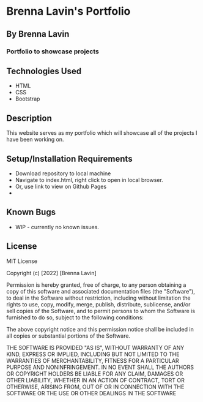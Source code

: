 # Brenna Lavin's Portfolio

## By Brenna Lavin

### Portfolio to showcase projects

## Technologies Used

* HTML
* CSS
* Bootstrap

## Description

This website serves as my portfolio which will showcase all of the projects I have been working on.

## Setup/Installation Requirements

* Download repository to local machine
* Navigate to index.html, right click to open in local browser.
* Or, use link to view on Github Pages
* 

## Known Bugs

* WIP - currently no known issues.

## License

MIT License

Copyright (c) [2022] [Brenna Lavin]

Permission is hereby granted, free of charge, to any person obtaining a copy
of this software and associated documentation files (the "Software"), to deal
in the Software without restriction, including without limitation the rights
to use, copy, modify, merge, publish, distribute, sublicense, and/or sell
copies of the Software, and to permit persons to whom the Software is
furnished to do so, subject to the following conditions:

The above copyright notice and this permission notice shall be included in all
copies or substantial portions of the Software.

THE SOFTWARE IS PROVIDED "AS IS", WITHOUT WARRANTY OF ANY KIND, EXPRESS OR
IMPLIED, INCLUDING BUT NOT LIMITED TO THE WARRANTIES OF MERCHANTABILITY,
FITNESS FOR A PARTICULAR PURPOSE AND NONINFRINGEMENT. IN NO EVENT SHALL THE
AUTHORS OR COPYRIGHT HOLDERS BE LIABLE FOR ANY CLAIM, DAMAGES OR OTHER
LIABILITY, WHETHER IN AN ACTION OF CONTRACT, TORT OR OTHERWISE, ARISING FROM,
OUT OF OR IN CONNECTION WITH THE SOFTWARE OR THE USE OR OTHER DEALINGS IN THE
SOFTWARE
